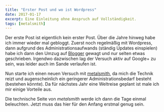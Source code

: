 ```yaml
---
title: "Erster Post und wo ist Wordpress"
date: 2017-01-17
excerpt: Eine Einleitung ohne Anspruch auf Vollständigkeit.
tags: [metalsmith]
---
```


Der erste Post ist eigentlich kein erster Post. Über die Jahre hinweg habe ich immer wieder mal gebloggt. Zuerst noch regelmäßig mit Wordpress, dann aufgrund des Administrationsaufwands (ständig Updates einspielen) habe ich dann den Umzug auf [Blogger](http://blogger.com) gewagt und nur selten etwas geschrieben. Irgendwo dazwischen lag der Versuch aktiv auf Google+ zu sein, was leider auch im Sande verlaufen ist. 

Nun starte ich einen neuen Versuch mit [metalsmith](^http://metalsmith.io), da mich die Technik reizt und augenscheinlich ein geringerer Administrationsbedarf besteht (bestehen könnte). Da für nächstes Jahr eine Weltreise geplant ist male ich mir einige Vorteile aus.

Die technische Seite von *metalsmith* werde ich dann die Tage einmal beleuchten. Jetzt muss das hier für den Anfang erstmal genug sein.